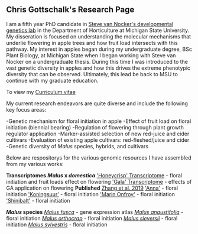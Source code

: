 ## Chris Gottschalk's Research Page

I am a fifth year PhD candidate in [Steve van Nocker's developmental genetics lab](https://www.canr.msu.edu/people/dr_steve_van_nocker) in the Department of Horticulture at Michigan State University. My disseration is focused on understanding the molecular mechanisms that underlie flowering in apple trees and how fruit load intersects with this pathway. My interest in apples began during my undergraduate degree, BSc Plant Biology, at Michigan State when I began working with Steve van Nocker on a undergraduate thesis. During this time I was introduced to the vast genetic diversity in apples and how this drives the extreme phenotypic diversity that can be observed. Ultimately, this lead be back to MSU to continue with my graduate education.

To view my [Curriculum vitae](https://github.com/gottsc33/gottsc33.github.io/blob/master/professional_docs/Christopher_Charles_Gottschalk_CV.pdf)

My current research endeavors are quite diverse and include the following key focus areas:

-Genetic mechanism for floral initiation in apple
-Effect of fruit load on floral initiation (biennial bearing)
-Regulation of flowering through plant growth regulator application
-Marker-assisted selection of new red-juice and cider cultivars
-Evaluation of existing apple cultivars: red-fleshed/juice and cider
-Genetic diversity of _Malus_ species, hybrids, and cultivars

Below are respositorys for the various genomic resources I have assembled from my various works:

**Transcriptomes**
**_Malus_ x _domestica_** 
['Honeycrisp' Transcriptome]() - floral initiation and fruit loads effect on flowering
['Gala' Transcriptome]() - effects of GA application on flowering **Published** [Zhang et al. 2019](https://bmcgenomics.biomedcentral.com/articles/10.1186/s12864-019-6090-6)
['Anna']() - floral initiation
['Koningsuur']() - floral initiation
['Marin Onfroy']() - floral initiation
['Shinibalt']() - floral initiation

**_Malus_ species**
[_Malus fusca_]() - gene expression atlas
[_Malus angustifolia_]() - floral initiation
[_Malus orthocrap_]() - floral initiation
[_Malus sieversii_]() - floral initiation
[_Malus sylvestris_]() - floral initiation


